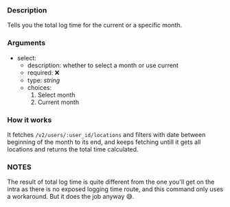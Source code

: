 ### Description

Tells you the total log time for the current or a specific month.

### Arguments

- select:
  - description: whether to select a month or use current
  - required: ❌
  - type: _string_
  - choices:
    1. Select month
    2. Current month

### How it works

It fetches `/v2/users/:user_id/locations` and filters with date between beginning of the month to its end, and keeps fetching untill it gets all locations and returns the total time calculated.

### NOTES

The result of total log time is quite different from the one you'll get on the intra as there is no exposed logging time route, and this command only uses a workaround. But it does the job anyway 😅.
